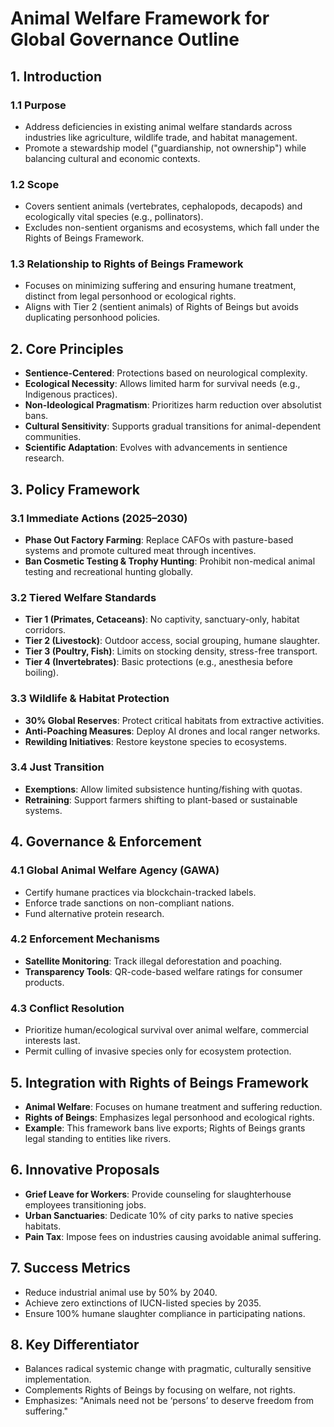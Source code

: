 # Animal Welfare Framework for Global Governance Outline

## 1. Introduction
### 1.1 Purpose
- Address deficiencies in existing animal welfare standards across industries like agriculture, wildlife trade, and habitat management.
- Promote a stewardship model ("guardianship, not ownership") while balancing cultural and economic contexts.

### 1.2 Scope
- Covers sentient animals (vertebrates, cephalopods, decapods) and ecologically vital species (e.g., pollinators).
- Excludes non-sentient organisms and ecosystems, which fall under the Rights of Beings Framework.

### 1.3 Relationship to Rights of Beings Framework
- Focuses on minimizing suffering and ensuring humane treatment, distinct from legal personhood or ecological rights.
- Aligns with Tier 2 (sentient animals) of Rights of Beings but avoids duplicating personhood policies.

## 2. Core Principles
- **Sentience-Centered**: Protections based on neurological complexity.
- **Ecological Necessity**: Allows limited harm for survival needs (e.g., Indigenous practices).
- **Non-Ideological Pragmatism**: Prioritizes harm reduction over absolutist bans.
- **Cultural Sensitivity**: Supports gradual transitions for animal-dependent communities.
- **Scientific Adaptation**: Evolves with advancements in sentience research.

## 3. Policy Framework
### 3.1 Immediate Actions (2025–2030)
- **Phase Out Factory Farming**: Replace CAFOs with pasture-based systems and promote cultured meat through incentives.
- **Ban Cosmetic Testing & Trophy Hunting**: Prohibit non-medical animal testing and recreational hunting globally.

### 3.2 Tiered Welfare Standards
- **Tier 1 (Primates, Cetaceans)**: No captivity, sanctuary-only, habitat corridors.
- **Tier 2 (Livestock)**: Outdoor access, social grouping, humane slaughter.
- **Tier 3 (Poultry, Fish)**: Limits on stocking density, stress-free transport.
- **Tier 4 (Invertebrates)**: Basic protections (e.g., anesthesia before boiling).

### 3.3 Wildlife & Habitat Protection
- **30% Global Reserves**: Protect critical habitats from extractive activities.
- **Anti-Poaching Measures**: Deploy AI drones and local ranger networks.
- **Rewilding Initiatives**: Restore keystone species to ecosystems.

### 3.4 Just Transition
- **Exemptions**: Allow limited subsistence hunting/fishing with quotas.
- **Retraining**: Support farmers shifting to plant-based or sustainable systems.

## 4. Governance & Enforcement
### 4.1 Global Animal Welfare Agency (GAWA)
- Certify humane practices via blockchain-tracked labels.
- Enforce trade sanctions on non-compliant nations.
- Fund alternative protein research.

### 4.2 Enforcement Mechanisms
- **Satellite Monitoring**: Track illegal deforestation and poaching.
- **Transparency Tools**: QR-code-based welfare ratings for consumer products.

### 4.3 Conflict Resolution
- Prioritize human/ecological survival over animal welfare, commercial interests last.
- Permit culling of invasive species only for ecosystem protection.

## 5. Integration with Rights of Beings Framework
- **Animal Welfare**: Focuses on humane treatment and suffering reduction.
- **Rights of Beings**: Emphasizes legal personhood and ecological rights.
- **Example**: This framework bans live exports; Rights of Beings grants legal standing to entities like rivers.

## 6. Innovative Proposals
- **Grief Leave for Workers**: Provide counseling for slaughterhouse employees transitioning jobs.
- **Urban Sanctuaries**: Dedicate 10% of city parks to native species habitats.
- **Pain Tax**: Impose fees on industries causing avoidable animal suffering.

## 7. Success Metrics
- Reduce industrial animal use by 50% by 2040.
- Achieve zero extinctions of IUCN-listed species by 2035.
- Ensure 100% humane slaughter compliance in participating nations.

## 8. Key Differentiator
- Balances radical systemic change with pragmatic, culturally sensitive implementation.
- Complements Rights of Beings by focusing on welfare, not rights.
- Emphasizes: "Animals need not be ‘persons’ to deserve freedom from suffering."